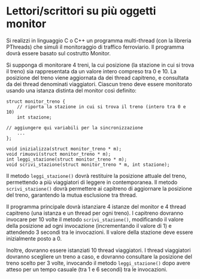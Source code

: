 Lettori/scrittori su più oggetti monitor
========================================

Si realizzi in linguaggio C o C++ un programma multi-thread (con la
libreria PThreads) che simuli il monitoraggio di traffico ferroviario.
Il programma dovrà essere basato sul costrutto Monitor.

Si supponga di monitorare 4 treni, la cui posizione (la stazione in cui
si trova il treno) sia rappresentata da un valore intero compreso tra 0
e 10. La posizione del treno viene aggiornata da dei thread capitreno, e
consultata da dei thread denominati viaggiatori. Ciascun treno deve
essere monitorato usando una istanza distinta del monitor così definito:


    struct monitor_treno {
        // riporta la stazione in cui si trova il treno (intero tra 0 e 10)
        int stazione;

    // aggiungere qui variabili per la sincronizzazione
        ...
    };

    void inizializza(struct monitor_treno * m);
    void rimuovi(struct monitor_treno * m);
    int leggi_stazione(struct monitor_treno * m);
    void scrivi_stazione(struct monitor_treno * m, int stazione);

Il metodo `leggi_stazione()` dovrà restituire la posizione attuale del
treno, permettendo a più viaggiatori di leggere in contemporanea. Il
metodo `scrivi_stazione()` dovrà permettere ai capitreno di aggiornare
la posizione del treno, garantendo la mutua esclusione tra thread.

Il programma principale dovrà istanziare 4 istanze del monitor e 4
thread capitreno (una istanza e un thread per ogni treno). I capitreno
dovranno invocare per 10 volte il metodo `scrivi_stazione()`,
modificando il valore della posizione ad ogni invocazione (incrementando
il valore di 1) e attendendo 3 secondi tra le invocazioni. Il valore
della stazione deve essere inizialmente posto a 0.

Inoltre, dovranno essere istanziati 10 thread viaggiatori. I thread
viaggiatori dovranno scegliere un treno a caso, e dovranno consultare la
posizione del treno scelto per 3 volte, invocando il metodo
`leggi_stazione()` dopo avere atteso per un tempo casuale (tra 1 e 6
secondi) tra le invocazioni.
